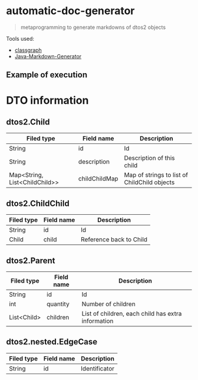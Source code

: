 # automatic-doc-generator

> metaprogramming to generate markdowns of dtos2 objects


Tools used:
- [classgraph](https://github.com/classgraph)
- [Java-Markdown-Generator](https://github.com/Steppschuh/Java-Markdown-Generator)

## Example of execution

DTO information
===============

dtos2.Child
----------

| Filed type                      | Field name    | Description                                  |
| ------------------------------- | ------------- | -------------------------------------------- |
| String                          | id            | Id                                           |
| String                          | description   | Description of this child                    |
| Map\<String, List\<ChildChild>> | childChildMap | Map of strings to list of ChildChild objects |

dtos2.ChildChild
---------------

| Filed type | Field name | Description             |
| ---------- | ---------- | ----------------------- |
| String     | id         | Id                      |
| Child      | child      | Reference back to Child |

dtos2.Parent
-----------

| Filed type   | Field name | Description                                        |
| ------------ | ---------- | -------------------------------------------------- |
| String       | id         | Id                                                 |
| int          | quantity   | Number of children                                 |
| List\<Child> | children   | List of children, each child has extra information |

dtos2.nested.EdgeCase
--------------------

| Filed type | Field name | Description   |
| ---------- | ---------- | ------------- |
| String     | id         | Identificator |

